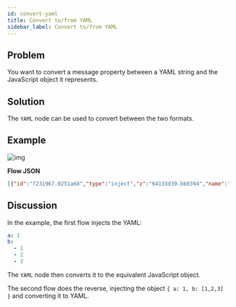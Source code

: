 ```yaml
---
id: convert-yaml
title: Convert to/from YAML
sidebar_label: Convert to/from YAML
---
```


## Problem

You want to convert a message property between a YAML string and the JavaScript object
it represents.

## Solution

The <code class="node">YAML</code> node can be used to convert between the two
formats.

## Example

![img](/assets/docs/data-formats/convert-yaml.png)

<b>Flow JSON</b>

~~~json
[{"id":"f231967.0251a68","type":"inject","z":"64133d39.bb0394","name":"YAML String","topic":"","payload":"{\"a\":1}","payloadType":"str","repeat":"","crontab":"","once":false,"onceDelay":0.1,"x":110,"y":320,"wires":[["a0110756.ecfa48"]]},{"id":"8f8f31b7.1f916","type":"debug","z":"64133d39.bb0394","name":"","active":true,"tosidebar":true,"console":false,"tostatus":false,"complete":"false","x":590,"y":320,"wires":[]},{"id":"5138ba3.c972444","type":"inject","z":"64133d39.bb0394","name":"Object","topic":"","payload":"{\"a\":1, \"b\":[1,2,3]}","payloadType":"json","repeat":"","crontab":"","once":false,"onceDelay":0.1,"x":90,"y":360,"wires":[["2fa653cc.60d3dc"]]},{"id":"50f2f4c.4a6e60c","type":"debug","z":"64133d39.bb0394","name":"","active":true,"tosidebar":true,"console":false,"tostatus":false,"complete":"false","x":430,"y":360,"wires":[]},{"id":"a0110756.ecfa48","type":"template","z":"64133d39.bb0394","name":"","field":"payload","fieldType":"msg","format":"yaml","syntax":"plain","template":"a: 1\nb:\n  - 1\n  - 2\n  - 3","output":"str","x":280,"y":320,"wires":[["104b80e2.51068f"]]},{"id":"2fa653cc.60d3dc","type":"yaml","z":"64133d39.bb0394","property":"payload","name":"","x":250,"y":360,"wires":[["50f2f4c.4a6e60c"]]},{"id":"104b80e2.51068f","type":"yaml","z":"64133d39.bb0394","property":"payload","name":"","x":430,"y":320,"wires":[["8f8f31b7.1f916"]]}]
~~~

## Discussion

In the example, the first flow injects the YAML:

~~~yaml
a: 1
b:
  - 1
  - 2
  - 3
~~~

The <code class="node">YAML</code> node then converts it to the equivalent JavaScript
object.

The second flow does the reverse, injecting the object `{ a: 1, b: [1,2,3] }`
and converting it to YAML.

